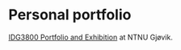 # Personal portfolio

[IDG3800 Portfolio and Exhibition](https://www.ntnu.edu/studies/courses/IDG3800/2021#tab=omEmnet) at NTNU Gjøvik.
